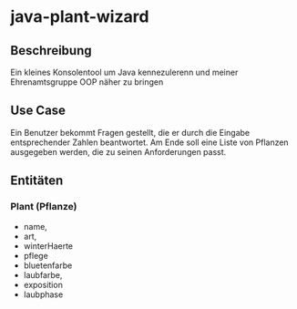 # java-plant-wizard

## Beschreibung
Ein kleines Konsolentool um Java kennezulerenn und meiner Ehrenamtsgruppe OOP näher zu bringen

## Use Case
Ein Benutzer bekommt Fragen gestellt, die er durch die Eingabe entsprechender Zahlen beantwortet. Am Ende soll eine Liste von Pflanzen ausgegeben werden, die zu seinen Anforderungen passt.

## Entitäten

### Plant (Pflanze)
- name, 
- art,
- winterHaerte
- pflege
- bluetenfarbe
- laubfarbe,
- exposition
- laubphase
